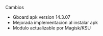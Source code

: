 Cambios

+ Gboard apk version 14.3.07
+ Mejorada implementacion al instalar apk
+ Modulo actualizable por Magisk/KSU
